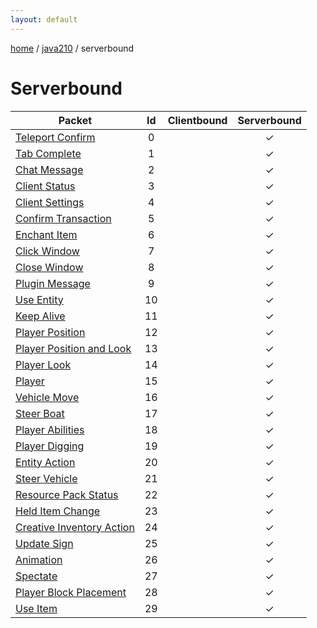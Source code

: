 ```yaml
---
layout: default
---
```


[home](/)  /  [java210](/protocol/java210)  /  serverbound

# Serverbound

Packet | Id | Clientbound | Serverbound
---|:---:|:---:|:---:
[Teleport Confirm](serverboundteleport-confirm) | 0 |   | ✓
[Tab Complete](serverboundtab-complete) | 1 |   | ✓
[Chat Message](serverboundchat-message) | 2 |   | ✓
[Client Status](serverboundclient-status) | 3 |   | ✓
[Client Settings](serverboundclient-settings) | 4 |   | ✓
[Confirm Transaction](serverboundconfirm-transaction) | 5 |   | ✓
[Enchant Item](serverboundenchant-item) | 6 |   | ✓
[Click Window](serverboundclick-window) | 7 |   | ✓
[Close Window](serverboundclose-window) | 8 |   | ✓
[Plugin Message](serverboundplugin-message) | 9 |   | ✓
[Use Entity](serverbounduse-entity) | 10 |   | ✓
[Keep Alive](serverboundkeep-alive) | 11 |   | ✓
[Player Position](serverboundplayer-position) | 12 |   | ✓
[Player Position and Look](serverboundplayer-position-and-look) | 13 |   | ✓
[Player Look](serverboundplayer-look) | 14 |   | ✓
[Player](serverboundplayer) | 15 |   | ✓
[Vehicle Move](serverboundvehicle-move) | 16 |   | ✓
[Steer Boat](serverboundsteer-boat) | 17 |   | ✓
[Player Abilities](serverboundplayer-abilities) | 18 |   | ✓
[Player Digging](serverboundplayer-digging) | 19 |   | ✓
[Entity Action](serverboundentity-action) | 20 |   | ✓
[Steer Vehicle](serverboundsteer-vehicle) | 21 |   | ✓
[Resource Pack Status](serverboundresource-pack-status) | 22 |   | ✓
[Held Item Change](serverboundheld-item-change) | 23 |   | ✓
[Creative Inventory Action](serverboundcreative-inventory-action) | 24 |   | ✓
[Update Sign](serverboundupdate-sign) | 25 |   | ✓
[Animation](serverboundanimation) | 26 |   | ✓
[Spectate](serverboundspectate) | 27 |   | ✓
[Player Block Placement](serverboundplayer-block-placement) | 28 |   | ✓
[Use Item](serverbounduse-item) | 29 |   | ✓

